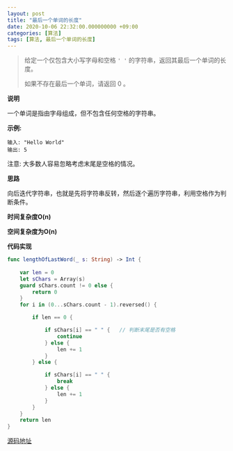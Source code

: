 ```yaml
---
layout: post
title: "最后一个单词的长度"
date: 2020-10-06 22:32:00.000000000 +09:00
categories: [算法]
tags: [算法, 最后一个单词的长度]
---
```


> 给定一个仅包含大小写字母和空格 `' '` 的字符串，返回其最后一个单词的长度。
>
> 如果不存在最后一个单词，请返回 0 。

**说明**

一个单词是指由字母组成，但不包含任何空格的字符串。

**示例:**

```
输入: "Hello World"
输出: 5
```

注意: 大多数人容易忽略考虑末尾是空格的情况。

**思路**

向后迭代字符串，也就是先将字符串反转，然后逐个遍历字符串，利用空格作为判断条件。

**时间复杂度O(n)**

**空间复杂度为O(n)**

**代码实现**

```swift
func lengthOfLastWord(_ s: String) -> Int {
     
    var len = 0
    let sChars = Array(s)
    guard sChars.count != 0 else {
        return 0
    }
    for i in (0...sChars.count - 1).reversed() {

        if len == 0 {

            if sChars[i] == " " {   // 判断末尾是否有空格
                continue
            } else {
                len += 1
            }
        } else {

            if sChars[i] == " " {
                break
            } else {
                len += 1
            }
        }
    }
    return len
}
```

[源码地址](https://github.com/Jovins/Algorithm)